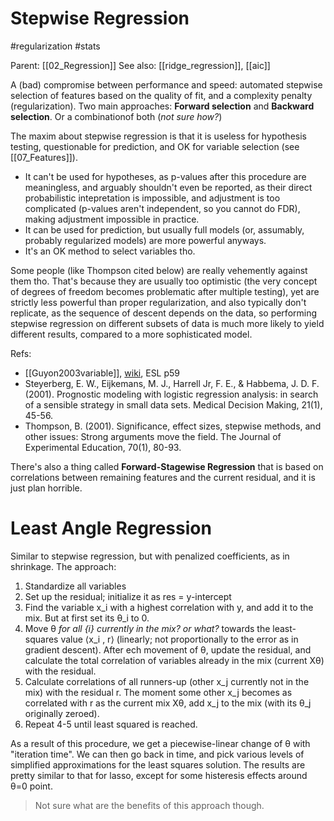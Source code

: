 # Stepwise Regression

#regularization #stats

Parent: [[02_Regression]]
See also: [[ridge_regression]], [[aic]]

A (bad) compromise between performance and speed: automated stepwise selection of features based on the quality of fit, and a complexity penalty (regularization). Two main approaches: **Forward selection** and **Backward selection**. Or a combinationof both (*not sure how?*)

The maxim about stepwise regression is that it is useless for hypothesis testing, questionable for prediction, and OK for variable selection (see [[07_Features]]). 
* It can't be used for hypotheses, as p-values after this procedure are meaningless, and arguably shouldn't even be reported, as their direct probabilistic intepretation is impossible, and adjustment is too complicated (p-values aren't independent, so you cannot do FDR), making adjustment impossible in practice.
* It can be used for prediction, but usually full models (or, assumably, probably regularized models) are more powerful anyways.
* It's an OK method to select variables tho.

Some people (like Thompson cited below) are really vehemently against them tho. That's because they are usually too optimistic (the very concept of degrees of freedom becomes problematic after multiple testing), yet are strictly less powerful than proper regularization, and also typically don't replicate, as the sequence of descent depends on the data, so performing stepwise regression on different subsets of data is much more likely to yield different results, compared to a more sophisticated model.

Refs:
* [[Guyon2003variable]], [wiki](https://en.wikipedia.org/wiki/Stepwise_regression), ESL p59
* Steyerberg, E. W., Eijkemans, M. J., Harrell Jr, F. E., & Habbema, J. D. F. (2001). Prognostic modeling with logistic regression analysis: in search of a sensible strategy in small data sets. Medical Decision Making, 21(1), 45-56.
* Thompson, B. (2001). Significance, effect sizes, stepwise methods, and other issues: Strong arguments move the field. The Journal of Experimental Education, 70(1), 80-93. 

There's also a thing called **Forward-Stagewise Regression** that is based on correlations between remaining features and the current residual, and it is just plan horrible.

# Least Angle Regression

Similar to stepwise regression, but with penalized coefficients, as in shrinkage. The approach:
1. Standardize all variables
2. Set up the residual; initialize it as res = y-intercept
3. Find the variable x_i with a highest correlation with y, and add it to the mix. But at first set its θ_i to 0.
4. Move θ _for all {i} currently in the mix? or what?_ towards the least-squares value ⟨x_i , r⟩ (linearly; not proportionally to the error as in gradient descent). After ech movement of θ, update the residual, and calculate the total correlation of variables already in the mix (current Xθ) with the residual.
5. Calculate correlations of all runners-up (other x_j currently not in the mix) with the residual r. The moment some other x_j becomes as correlated with r as the current mix Xθ, add x_j to the mix (with its θ_j originally zeroed).
6. Repeat 4-5 until least squared is reached.

As a result of this procedure, we get a piecewise-linear change of θ with "iteration time". We can then go back in time, and pick various levels of simplified approximations for the least squares solution. The results are pretty similar to that for lasso, except for some histeresis effects around θ=0 point.

> Not sure what are the benefits of this approach though.